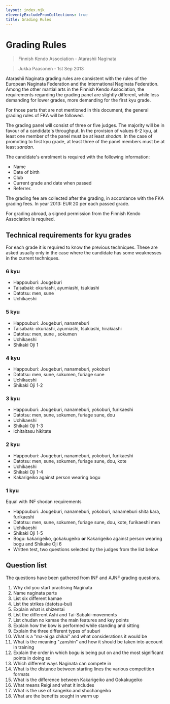 ```yaml
---
layout: index.njk
eleventyExcludeFromCollections: true
title: Grading Rules
---
```


# Grading Rules

> Finnish Kendo Association - Atarashii Naginata

> Jukka Paasonen - 1st Sep 2013

Atarashii Naginata grading rules are consistent with the rules of the
European Naginata Federation and the International Naginata Federation.
Among the other martial arts in the Finnish Kendo Association,
the requirements regarding the grading panel are slightly different,
while less demanding for lower grades, more demanding for the first kyu grade.

For those parts that are not mentioned in this document,
the general grading rules of FKA will be followed.

The grading panel will consist of three or five judges.
The majority will be in favour of a candidate's throughput.
In the provision of values 6-2 kyu,
at least one member of the panel must be at least _shodan_.
In the case of promoting to first kyu grade,
at least three of the panel members must be at least _sandan_.

The candidate's enrolment is required with the following information:

* Name
* Date of birth
* Club
* Current grade and date when passed
* Referrer.

The grading fee are collected after the grading, in accordance with the FKA grading fees.
In year 2013: EUR 20 per each passed grade.

For grading abroad, a signed permission from the Finnish Kendo Association is required.

## Technical requirements for kyu grades

For each grade it is required to know the previous techniques.
These are asked usually only in the case where the candidate has
some weaknesses in the current techniques.

### 6 kyu

* Happouburi: Jougeburi
* Taisabaki: okuriashi, ayumiashi, tsukiashi
* Datotsu: men, sune
* Uchikaeshi

### 5 kyu

* Happouburi: Jougeburi, nanameburi
* Taisabaki: okuriashi, ayumiashi, tsukiashi, hirakiashi
* Datotsu: men, sune , sokumen
* Uchikaeshi
* Shikaki Oji 1

### 4 kyu

* Happouburi: Jougeburi, nanameburi, yokoburi
* Datotsu: men, sune, sokumen, furiage sune
* Uchikaeshi
* Shikaki Oji 1-2

### 3 kyu

* Happouburi: Jougeburi, nanameburi, yokoburi, furikaeshi
* Datotsu: men, sune, sokumen, furiage sune, dou
* Uchikaeshi
* Shikaki Oji 1-3
* Ichitaitasu hikitate

### 2 kyu

* Happouburi: Jougeburi, nanameburi, yokoburi, furikaeshi
* Datotsu: men, sune, sokumen, furiage sune, dou, kote
* Uchikaeshi
* Shikaki Oji 1-4
* Kakarigeiko against person wearing bogu

### 1 kyu

Equal with INF shodan requirements

* Happouburi: Jougeburi, nanameburi, yokoburi, nanameburi shita kara, furikaeshi
* Datotsu: men, sune, sokumen, furiage sune, dou, kote, furikaeshi men
* Uchikaeshi
* Shikaki Oji 1-5
* Bogu: kakarigeiko, gokakugeiko **or** Kakarigeiko against person wearing bogu and Shikake Oji 6
* Written test, two questions selected by the judges from the list below


## Question list

The questions have been gathered from INF and AJNF grading questions.

1. Why did you start practising Naginata
1. Name naginata parts
1. List six different kamae
1. List the strikes (datotsu-bui)
1. Explain what is shizentai
1. List the different Ashi and Tai-Sabaki-movements
1. List chudan no kamae the main features and key points
1. Explain how the bow is performed while standing and sitting
1. Explain the three different types of suburi
1. What is a "ma-ai ga chikai" and what considerations it would be
1. What is the meaning "zanshin" and how it should be taken into account in training
1. Explain the order in which bogu is being put on and the most significant points in doing so
1. Which different ways Naginata can compete in
1. What is the distance between starting lines the various competition formats
1. What is the difference between Kakarigeiko and Gokakugeiko
1. What means Reigi and what it includes
1. What is the use of kangeiko and shochangeiko
1. What are the benefits sought in warm up

